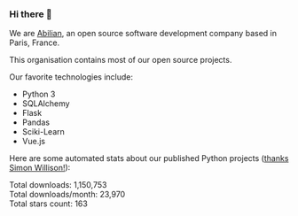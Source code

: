 ### Hi there 👋

We are [Abilian](https://abilian.com/), an open source software development company based in Paris, France.

This organisation contains most of our open source projects.

Our favorite technologies include:

- Python 3
- SQLAlchemy
- Flask
- Pandas
- Sciki-Learn
- Vue.js

Here are some automated stats about our published Python projects
([thanks Simon Willison!][sw-post]):

<!--marker-->
Total downloads: 1,150,753<br>
Total downloads/month: 23,970<br>
Total stars count: 163
<!--end-->

[sw-post]: https://simonwillison.net/2020/Jul/10/self-updating-profile-readme/